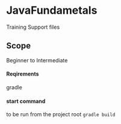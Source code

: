 # JavaFundametals
Training Support files
## Scope
Beginner to Intermediate
#### Reqirements
gradle 
#### start command
to be run from the project root</b>
`gradle build`
